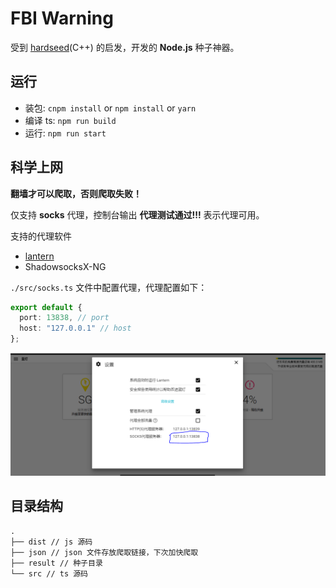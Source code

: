 # FBI Warning

受到 [hardseed](https://github.com/yangyangwithgnu/hardseed)(C++) 的启发，开发的 **Node.js** 种子神器。

## 运行

- 装包:    `cnpm install` or `npm install` or `yarn` 
- 编译 ts: `npm run build`
- 运行:    `npm run start`

## 科学上网

**翻墙才可以爬取，否则爬取失败！**

仅支持 **socks** 代理，控制台输出 **代理测试通过!!!** 表示代理可用。

支持的代理软件

- [lantern](https://github.com/getlantern/lantern)
- ShadowsocksX-NG

`./src/socks.ts` 文件中配置代理，代理配置如下：

```ts
export default {
  port: 13838, // port
  host: "127.0.0.1" // host
};
```

![lantern](./images/lantern.png)

## 目录结构

```
.
├── dist // js 源码
├── json // json 文件存放爬取链接，下次加快爬取
├── result // 种子目录
└── src // ts 源码
```


